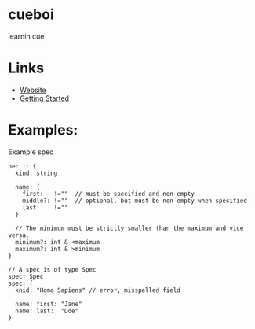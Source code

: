 # cueboi 

learnin cue


# Links

* [Website](https://cuelang.org/)
* [Getting Started](https://cuelang.org/docs/install/)


# Examples:


Example spec

```cue
pec :: {
  kind: string

  name: {
    first:   !=""  // must be specified and non-empty
    middle?: !=""  // optional, but must be non-empty when specified
    last:    !=""
  }

  // The minimum must be strictly smaller than the maximum and vice versa.
  minimum?: int & <maximum
  maximum?: int & >minimum
}

// A spec is of type Spec
spec: Spec
spec: {
  knid: "Homo Sapiens" // error, misspelled field

  name: first: "Jane"
  name: last:  "Doe"
}
```